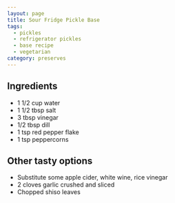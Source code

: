 ```yaml
---
layout: page
title: Sour Fridge Pickle Base
tags:
  - pickles
  - refrigerator pickles
  - base recipe
  - vegetarian
category: preserves
---
```


## Ingredients
* 1 1/2 cup water
* 1 1/2 tbsp salt
* 3 tbsp vinegar
* 1/2 tbsp dill
* 1 tsp red pepper flake
* 1 tsp peppercorns

## Other tasty options
* Substitute some apple cider, white wine, rice vinegar
* 2 cloves garlic crushed and sliced
* Chopped shiso leaves
